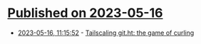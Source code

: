 # [Published on 2023-05-16](index.md)

* [2023-05-16, 11:15:52](https://lobste.rs/s/66lqie/tailscaling_git_ht_game_curling) - [Tailscaling git.ht: the game of curling](https://vlad.git.ht/4b50ecb6e96e440429f3b22adb90fd1f)
